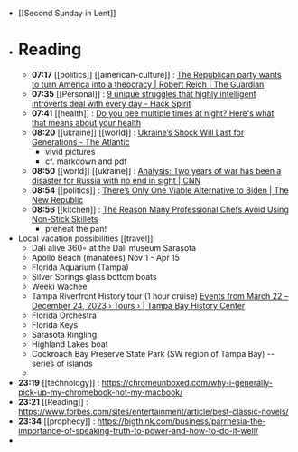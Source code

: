 - [[Second Sunday in Lent]]
- # Reading
	- **07:17** [[politics]] [[american-culture]] : [The Republican party wants to turn America into a theocracy | Robert Reich | The Guardian](https://www.theguardian.com/commentisfree/2024/feb/23/republicans-american-theocracy)
	- **07:35** [[Personal]] : [9 unique struggles that highly intelligent introverts deal with every day - Hack Spirit](https://hackspirit.com/9-unique-struggles-that-highly-intelligent-introverts-deal-with-every-day/)
	- **07:41** [[health]] : [Do you pee multiple times at night? Here's what that means about your health](https://news.yahoo.com/pee-multiple-times-night-heres-025653791.html)
	- **08:20** [[ukraine]] [[world]] : [Ukraine’s Shock Will Last for Generations - The Atlantic](https://www.theatlantic.com/international/archive/2024/02/what-two-years-war-did-ukraine/677515/)
		- vivid pictures
		- cf. markdown and pdf
	- **08:50** [[world]] [[ukraine]] : [Analysis: Two years of war has been a disaster for Russia with no end in sight | CNN](https://www.cnn.com/2024/02/24/europe/ukraine-war-russia-two-years-analysis-intl/index.html)
	- **08:54** [[politics]] : [There’s Only One Viable Alternative to Biden | The New Republic](https://newrepublic.com/article/179241/biden-alternative-kamala-harris)
	- **08:56** [[kitchen]] : [The Reason Many Professional Chefs Avoid Using Non-Stick Skillets](https://www.tastingtable.com/1520681/why-chefs-avoid-non-stick-skillets/)
		- preheat the pan!
- Local vacation possibilities [[travel]]
	- Dali alive 360∘ at the Dali museum Sarasota
	- Apollo Beach (manatees) Nov 1 - Apr 15
	- Florida Aquarium  (Tampa)
	- Silver Springs glass bottom boats
	- Weeki Wachee
	- Tampa Riverfront History tour (1 hour cruise) [Events from March 22 – December 24, 2023 › Tours › | Tampa Bay History Center](https://tampabayhistorycenter.org/events/category/tours/)
	- Florida Orchestra
	- Florida Keys
	- Sarasota Ringling
	- Highland Lakes boat
	- Cockroach Bay Preserve State Park (SW region of Tampa Bay) -- series of islands
	-
- **23:19** [[technology]] :  https://chromeunboxed.com/why-i-generally-pick-up-my-chromebook-not-my-macbook/
- **23:21** [[Reading]] :  https://www.forbes.com/sites/entertainment/article/best-classic-novels/
- **23:34** [[prophecy]] :  https://bigthink.com/business/parrhesia-the-importance-of-speaking-truth-to-power-and-how-to-do-it-well/
-